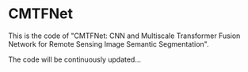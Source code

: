 # CMTFNet
This is the code of "CMTFNet: CNN and Multiscale Transformer Fusion Network for Remote Sensing Image Semantic Segmentation".

The code will be continuously updated...
